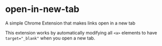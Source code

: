 # open-in-new-tab
A simple Chrome Extension that makes links open in a new tab

This extension works by automatically modifying all `<a>` elements to have `target="_blank"` when you open a new tab. 